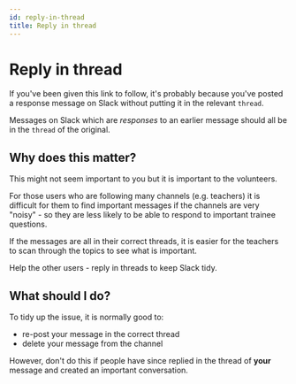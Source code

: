 ```yaml
---
id: reply-in-thread
title: Reply in thread
---
```


# Reply in thread

If you've been given this link to follow, it's probably because you've posted a response message on Slack without putting it in the relevant `thread`.

Messages on Slack which are _responses_ to an earlier message should all be in the `thread` of the original.

## Why does this matter?

This might not seem important to you but it is important to the volunteers.

For those users who are following many channels \(e.g. teachers\) it is difficult for them to find important messages if the channels are very "noisy" - so they are less likely to be able to respond to important trainee questions.

If the messages are all in their correct threads, it is easier for the teachers to scan through the topics to see what is important.

Help the other users - reply in threads to keep Slack tidy.

## What should I do?

To tidy up the issue, it is normally good to:

- re-post your message in the correct thread
- delete your message from the channel

However, don't do this if people have since replied in the thread of **your** message and created an important conversation.
